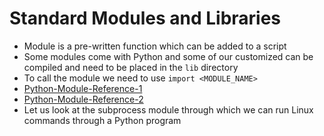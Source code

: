 # Standard Modules and Libraries

- Module is a pre-written function which can be added to a script
- Some modules come with Python and some of our customized can be compiled and need to be placed in the `lib` directory
- To call the module we need to use `import <MODULE_NAME>`
- [Python-Module-Reference-1](https://docs.python.org/2/library/)
- [Python-Module-Reference-2](http://marvin.cs.uidaho.edu/Teaching/CS515/pythonLibrary.pdf)
- Let us look at the subprocess module through which we can run Linux commands through a Python program
